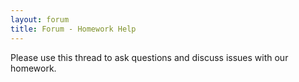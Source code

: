 ```yaml
---
layout: forum
title: Forum - Homework Help
---
```


Please use this thread to ask questions and discuss issues with our homework.
